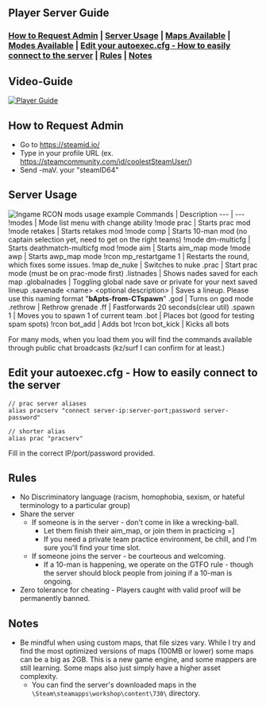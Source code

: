 ## Player Server Guide
### [How to Request Admin](#how-to-request-admin) | [Server Usage](#server-usage) | [Maps Available](https://github.com/mavproductions/cs2-modded-server?tab=readme-ov-file#what-maps-are-preconfigured-with-each-mode) | [Modes Available](https://github.com/mavproductions/cs2-modded-server/tree/master?tab=readme-ov-file#changing-game-modes) | [Edit your autoexec.cfg - How to easily connect to the server](#edit-your-autoexeccfg---how-to-easily-connect-to-the-server) | [Rules](#rules) | [Notes](#notes)

## Video-Guide
[![Player Guide](https://img.youtube.com/vi/mswWAb8vW4A/0.jpg)](https://www.youtube.com/watch?v=mswWAb8vW4A)

## How to Request Admin
* Go to https://steamid.io/ 
* Type in your profile URL (ex. https://steamcommunity.com/id/coolestSteamUser/) 
* Send -maV. your "steamID64"

## Server Usage
![Ingame RCON mods usage example](https://i.imgur.com/Siv4EQn.png)
Commands | Description
--- | --- 
!modes | Mode list menu with change ability
!mode prac | Starts prac mod
!mode retakes | Starts retakes mod
!mode comp | Starts 10-man mod (no captain selection yet, need to get on the right teams)
!mode dm-multicfg | Starts deathmatch-multicfg mod
!mode aim | Starts aim_map mode
!mode awp | Starts awp_map mode
!rcon mp_restartgame 1 | Restarts the round, which fixes some issues.
!map de_nuke | Switches to nuke
.prac | Start prac mode (must be on prac-mode first)
.listnades | Shows nades saved for each map
.globalnades | Toggling global nade save or private for your next saved lineup
.savenade \<name\> \<optional description\> |  Saves a lineup. Please use this naming format "**bApts-from-CTspawn**"
.god | Turns on god mode
.rethrow | Rethrow grenade
.ff | Fastforwards 20 seconds(clear util)
.spawn 1 | Moves you to spawn 1 of current team
.bot | Places bot (good for testing spam spots)
!rcon bot_add | Adds bot
!rcon bot_kick | Kicks all bots

For many mods, when you load them you will find the commands available through public chat broadcasts (kz/surf I can confirm for at least.)

## Edit your autoexec.cfg - How to easily connect to the server
```
// prac server aliases
alias pracserv "connect server-ip:server-port;password server-password"

// shorter alias
alias prac "pracserv"
```
Fill in the correct IP/port/password provided.

## Rules 
* No Discriminatory language (racism, homophobia, sexism, or hateful terminology to a particular group)
* Share the server
    * If someone is in the server - don't come in like a wrecking-ball.
        * Let them finish their aim_map, or join them in practicing =]
        * If you need a private team practice environment, be chill, and I'm sure you'll find your time slot.
    * If someone joins the server - be courteous and welcoming.
        * If a 10-man is happening, we operate on the GTFO rule - though the server should block people from joining if a 10-man is ongoing.
* Zero tolerance for cheating - Players caught with valid proof will be permanently banned. 

## Notes
* Be mindful when using custom maps, that file sizes vary. While I try and find the most optimized
versions of maps (100MB or lower) some maps can be a big as 2GB. This is a new game engine, and some 
mappers are still learning. Some maps also just simply have a higher asset complexity.
    * You can find the server's downloaded maps in the `\Steam\steamapps\workshop\content\730\` directory.